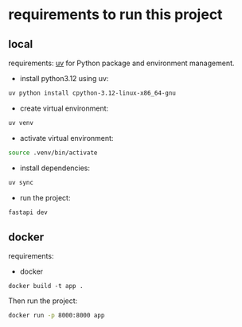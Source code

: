 # requirements to run this project

## local

requirements:
[uv](https://docs.astral.sh/uv/) for Python package and environment management.


- install python3.12 using uv:
```bash
uv python install cpython-3.12-linux-x86_64-gnu
```

- create virtual environment:
```bash
uv venv
```

- activate virtual environment:
```bash
source .venv/bin/activate
```

- install dependencies:
```bash
uv sync
```

- run the project:
```bash
fastapi dev
```

## docker
requirements:
- docker

```
docker build -t app .
```

Then run the project:
```bash
docker run -p 8000:8000 app
```